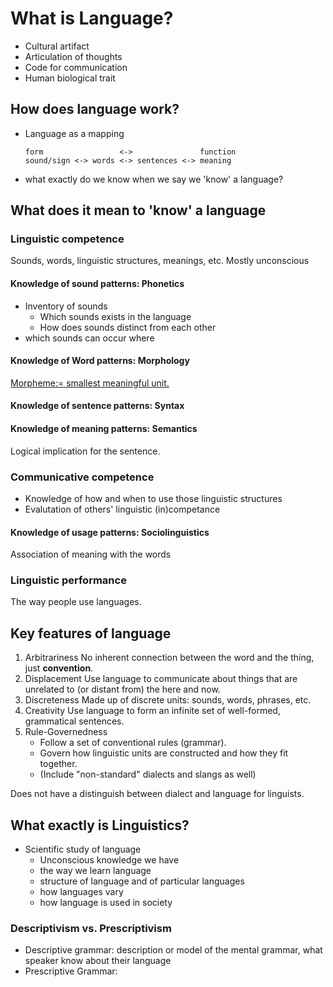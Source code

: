 # What is Language?
- Cultural artifact
- Articulation of thoughts
- Code for communication
- Human biological trait

## How does language work?
- Language as a mapping
    ```
    form                 <->               function
    sound/sign <-> words <-> sentences <-> meaning
    ```
- what exactly do we know when we say we 'know' a language?

## What does it mean to 'know' a language
### Linguistic competence
Sounds, words, linguistic structures, meanings, etc.
Mostly unconscious

#### Knowledge of sound patterns: Phonetics
- Inventory of sounds
  - Which sounds exists in the language
  - How does sounds distinct from each other
- which sounds can occur where

#### Knowledge of Word patterns: Morphology
[Morpheme:= smallest meaningful unit.](##Morphology)

#### Knowledge of sentence patterns: Syntax

#### Knowledge of meaning patterns: Semantics
Logical implication for the sentence.

### Communicative competence
- Knowledge of how and when to use those linguistic structures
- Evalutation of others' linguistic (in)competance

#### Knowledge of usage patterns: Sociolinguistics
Association of meaning with the words

### Linguistic performance
The way people use languages.

## Key features of language
1. Arbitrariness
   No inherent connection between the word and the thing, just **convention**.
2. Displacement
   Use language to communicate about things that are unrelated to (or distant from) the here and now.
3. Discreteness
   Made up of discrete units: sounds, words, phrases, etc.
5. Creativity
   Use language to form an infinite set of well-formed, grammatical sentences.
6. Rule-Governedness
   - Follow a set of conventional rules (grammar).
   - Govern how linguistic units are constructed and how they fit together.
   - (Include "non-standard" dialects and slangs as well)

Does not have a distinguish between dialect and language for linguists.
## What exactly is Linguistics?
- Scientific study of language
  - Unconscious knowledge we have
  - the way we learn language
  - structure of language and of particular languages
  - how languages vary
  - how language is used in society

### Descriptivism vs. Prescriptivism
- Descriptive grammar: description or model of the mental grammar, what speaker know about their language
- Prescriptive Grammar: 